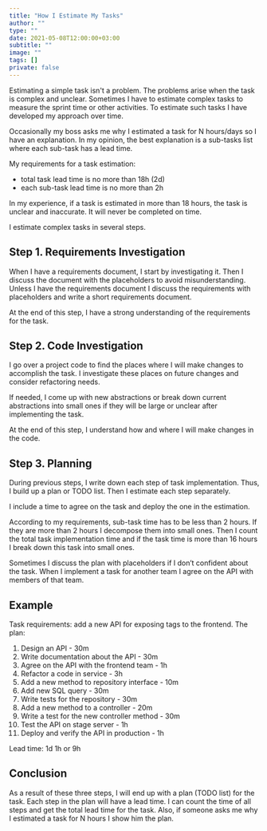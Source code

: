 ```yaml
---
title: "How I Estimate My Tasks"
author: ""
type: ""
date: 2021-05-08T12:00:00+03:00
subtitle: ""
image: ""
tags: []
private: false
---
```

Estimating a simple task isn't a problem. The problems arise when the task is complex and unclear. Sometimes I have to estimate complex tasks to measure the sprint time or other activities. To estimate such tasks I have developed my approach over time.

<!--more-->

Occasionally my boss asks me why I estimated a task for N hours/days so I have an explanation. In my opinion, the best explanation is a sub-tasks list where each sub-task has a lead time.

My requirements for a task estimation:
* total task lead time is no more than 18h (2d)
* each sub-task lead time is no more than 2h

In my experience, if a task is estimated in more than 18 hours, the task is unclear and inaccurate. It will never be completed on time.

I estimate complex tasks in several steps.

## Step 1. Requirements Investigation
When I have a requirements document, I start by investigating it. Then I discuss the document with the placeholders to avoid misunderstanding. Unless I have the requirements document I discuss the requirements with placeholders and write a short requirements document.

At the end of this step, I have a strong understanding of the requirements for the task.

## Step 2. Code Investigation
I go over a project code to find the places where I will make changes to accomplish the task. I investigate these places on future changes and consider refactoring needs.

If needed, I come up with new abstractions or break down current abstractions into small ones if they will be large or unclear after implementing the task.

At the end of this step, I understand how and where I will make changes in the code.

## Step 3. Planning
During previous steps, I write down each step of task implementation. Thus, I build up a plan or TODO list. Then I estimate each step separately. 

I include a time to agree on the task and deploy the one in the estimation.

According to my requirements, sub-task time has to be less than 2 hours. If they are more than 2 hours I decompose them into small ones. Then I count the total task implementation time and if the task time is more than 16 hours I break down this task into small ones.

Sometimes I discuss the plan with placeholders if I don’t confident about the task. When I implement a task for another team I agree on the API with members of that team.

## Example
Task requirements: add a new API for exposing tags to the frontend.
The plan:
1. Design an API - 30m
2. Write documentation about the API - 30m
3. Agree on the API with the frontend team - 1h
4. Refactor a code in service - 3h
5. Add a new method to repository interface - 10m
6. Add new SQL query - 30m
7. Write tests for the repository - 30m
8. Add a new method to a controller - 20m
9. Write a test for the new controller method - 30m
10. Test the API on stage server - 1h
11. Deploy and verify the API in production - 1h

Lead time: 1d 1h or 9h

## Conclusion
As a result of these three steps, I will end up with a plan (TODO list) for the task. Each step in the plan will have a lead time. I can count the time of all steps and get the total lead time for the task. Also, if someone asks me why I estimated a task for N hours I show him the plan.
